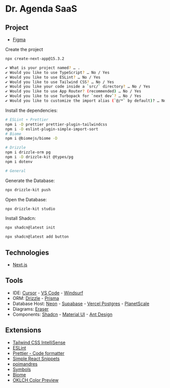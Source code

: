 # Dr. Agenda SaaS

## Project

- [Figma](https://www.figma.com/design/eVnp1AIXMni6ZGqe94blIp/dr.agenda?node-id=356-126&p=f&t=uiUSFSTIvjU6vNuc-0)

Create the project

```sh
npx create-next-app@15.3.2
```

```sh
✔ What is your project named? … .
✔ Would you like to use TypeScript? … No / Yes
✔ Would you like to use ESLint? … No / Yes
✔ Would you like to use Tailwind CSS? … No / Yes
✔ Would you like your code inside a `src/` directory? … No / Yes
✔ Would you like to use App Router? (recommended) … No / Yes
✔ Would you like to use Turbopack for `next dev`? … No / Yes
✔ Would you like to customize the import alias (`@/*` by default)? … No / Yes
```

Install the dependencies:

```sh
# ESLint + Prettier
npm i -D prettier prettier-plugin-tailwindcss
npm i -D eslint-plugin-simple-import-sort
# Biome
npm i @biomejs/biome -D

# Drizzle
npm i drizzle-orm pg
npm i -D drizzle-kit @types/pg
npm i dotenv

# General

```

Generate the Database:
```sh
npx drizzle-kit push
```

Open the Database:
```sh
npx drizzle-kit studio
```

Install Shadcn:
```sh
npx shadcn@latest init

npx shadcn@latest add button

```

## Technologies

- [Next.js](https://nextjs.org)

## Tools

- IDE: [Cursor](https://www.cursor.com/) - [VS Code](https://code.visualstudio.com) - [Windsurf](https://windsurf.com/editor)
- ORM: [Drizzle](https://orm.drizzle.team) - [Prisma](https://www.prisma.io)
- Database Host: [Neon](https://neon.tech/) - [Supabase](https://supabase.com) - [Vercel Postgres](https://vercel.com/docs/postgres) - [PlanetScale](https://planetscale.com)
- Diagrams: [Eraser](https://app.eraser.io/)
- Components: [Shadcn](https://ui.shadcn.com) - [Material UI](https://mui.com/material-ui/) - [Ant Design](https://ant.design)

## Extensions

- [Tailwind CSS IntelliSense](https://marketplace.cursorapi.com/items?itemName=bradlc.vscode-tailwindcss)
- [ESLint](https://marketplace.cursorapi.com/items?itemName=dbaeumer.vscode-eslint)
- [Prettier - Code formatter](https://marketplace.cursorapi.com/items?itemName=esbenp.prettier-vscode)
- [Simple React Snippets](https://marketplace.cursorapi.com/items?itemName=burkeholland.simple-react-snippets)
- [poimandres](https://marketplace.cursorapi.com/items?itemName=pmndrs.pmndrs)
- [Symbols](https://marketplace.cursorapi.com/items?itemName=miguelsolorio.symbols)
- [Biome](https://marketplace.cursorapi.com/items?itemName=biomejs.biome)
- [OKLCH Color Preview](https://marketplace.cursorapi.com/items?itemName=nize.oklch-preview)

